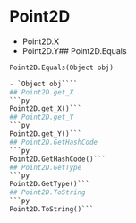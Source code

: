 # Point2D

- Point2D.X
- Point2D.Y## Point2D.Equals
```py
Point2D.Equals(Object obj)

- `Object obj````
## Point2D.get_X
```py
Point2D.get_X()```
## Point2D.get_Y
```py
Point2D.get_Y()```
## Point2D.GetHashCode
```py
Point2D.GetHashCode()```
## Point2D.GetType
```py
Point2D.GetType()```
## Point2D.ToString
```py
Point2D.ToString()```